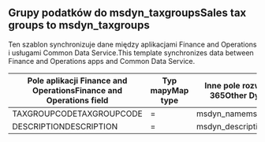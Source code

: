 ## <a name="sales-tax-groups-to-msdyn_taxgroups"></a><span data-ttu-id="15ad1-101">Grupy podatków do msdyn_taxgroups</span><span class="sxs-lookup"><span data-stu-id="15ad1-101">Sales tax groups to msdyn_taxgroups</span></span>

<span data-ttu-id="15ad1-102">Ten szablon synchronizuje dane między aplikacjami Finance and Operations i usługami Common Data Service.</span><span class="sxs-lookup"><span data-stu-id="15ad1-102">This template synchronizes data between Finance and Operations apps and Common Data Service.</span></span>

<span data-ttu-id="15ad1-103">Pole aplikacji Finance and Operations</span><span class="sxs-lookup"><span data-stu-id="15ad1-103">Finance and Operations field</span></span> | <span data-ttu-id="15ad1-104">Typ mapy</span><span class="sxs-lookup"><span data-stu-id="15ad1-104">Map type</span></span> | <span data-ttu-id="15ad1-105">Inne pole rozwiązania Dynamics 365</span><span class="sxs-lookup"><span data-stu-id="15ad1-105">Other Dynamics 365 field</span></span> | <span data-ttu-id="15ad1-106">Wartość domyślna</span><span class="sxs-lookup"><span data-stu-id="15ad1-106">Default value</span></span>
---|---|---|---
<span data-ttu-id="15ad1-107">TAXGROUPCODE</span><span class="sxs-lookup"><span data-stu-id="15ad1-107">TAXGROUPCODE</span></span> | = | <span data-ttu-id="15ad1-108">msdyn_name</span><span class="sxs-lookup"><span data-stu-id="15ad1-108">msdyn_name</span></span> | 
<span data-ttu-id="15ad1-109">DESCRIPTION</span><span class="sxs-lookup"><span data-stu-id="15ad1-109">DESCRIPTION</span></span> | = | <span data-ttu-id="15ad1-110">msdyn_description</span><span class="sxs-lookup"><span data-stu-id="15ad1-110">msdyn_description</span></span> | 
